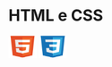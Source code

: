 # HTML e CSS

<img align="center" alt="Judah-HTML" height="40" width="50" src="https://raw.githubusercontent.com/devicons/devicon/master/icons/html5/html5-original.svg">

 <img align="center" alt="Judah-CSS" height="40" width="50" src="https://raw.githubusercontent.com/devicons/devicon/master/icons/css3/css3-original.svg">
